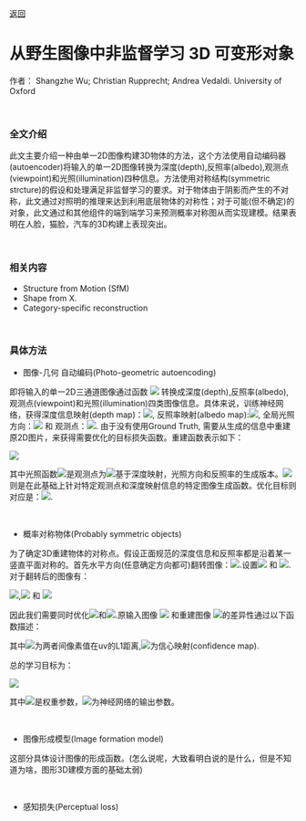 [返回](https://github.com/zouheq/CVPR-2020)
# 从野生图像中非监督学习 3D 可变形对象
作者： Shangzhe Wu; Christian Rupprecht; Andrea Vedaldi. University of Oxford

<br>

### 全文介绍

此文主要介绍一种由单一2D图像构建3D物体的方法，这个方法使用自动编码器(autoencoder)将输入的单一2D图像转换为深度(depth),反照率(albedo),观测点(viewpoint)和光照(illumination)四种信息。方法使用对称结构(symmetric strcture)的假设和处理满足非监督学习的要求。对于物体由于阴影而产生的不对称，此文通过对照明的推理来达到利用底层物体的对称性；对于可能(但不确定)的对象，此文通过和其他组件的端到端学习来预测概率对称图从而实现建模。结果表明在人脸，猫脸，汽车的3D构建上表现突出。


<br>

### 相关内容

- Structure  from  Motion (SfM)
- Shape from X.
- Category-specific reconstruction

<br>

### 具体方法
- 图像-几何 自动编码(Photo-geometric autoencoding)

即将输入的单一2D三通道图像通过函数 <img src="https://latex.codecogs.com/gif.latex?\Omega"> 转换成深度(depth),反照率(albedo),观测点(viewpoint)和光照(illumination)四类图像信息。具体来说，训练神经网络，获得深度信息映射(depth map)：<img src="https://latex.codecogs.com/gif.latex?d:\Omega \rightarrow{R_+}">, 反照率映射(albedo map):<img src="https://latex.codecogs.com/gif.latex?a:\Omega{\rightarrow}R^3">, 全局光照方向：<img src="https://latex.codecogs.com/gif.latex?l{\in}S^2"> 和 观测点：<img src="https://latex.codecogs.com/gif.latex?w{\in}R^6">.
由于没有使用Ground Truth, 需要从生成的信息中重建原2D图片，来获得需要优化的目标损失函数。重建函数表示如下：

<img src="https://latex.codecogs.com/gif.latex?\hat{I}=\Pi{(\Lambda(a,d,l),d,w)}">

其中光照函数<img src="https://latex.codecogs.com/gif.latex?\Lambda">是观测点为<img src="https://latex.codecogs.com/gif.latex?w=0">基于深度映射，光照方向和反照率的生成版本。<img src="https://latex.codecogs.com/gif.latex?\Pi">则是在此基础上针对特定观测点和深度映射信息的特定图像生成函数。优化目标则对应是：<img src="https://latex.codecogs.com/gif.latex?I{\approx}\hat{I}">.

<br>

- 概率对称物体(Probably symmetric objects)

为了确定3D重建物体的对称点。假设正面规范的深度信息和反照率都是沿着某一竖直平面对称的。首先水平方向(任意确定方向都可)翻转图像：<img src="https://latex.codecogs.com/gif.latex?[flip(a)]_{a,u,v}=a_{c,w-1-u,v}">.设置<img src="https://latex.codecogs.com/gif.latex?d{\approx}(flip({d}')"> 和 <img src="https://latex.codecogs.com/gif.latex?a{\approx}flip({a}')">.对于翻转后的图像有：

<img src="https://latex.codecogs.com/gif.latex?{\hat{I}}'=\Pi{(\Lambda({a}',{d}',l),{d}',w)}">,<img src="https://latex.codecogs.com/gif.latex?d{\approx}flip({d}')"> 和 <img src="https://latex.codecogs.com/gif.latex?a{\approx}flip({a}')">

因此我们需要同时优化<img src="https://latex.codecogs.com/gif.latex?I{\approx}\hat{I}">和<img src="https://latex.codecogs.com/gif.latex?I{\approx}{\hat{I}}'">.原输入图像 <img src="https://latex.codecogs.com/gif.latex?I"> 和重建图像 <img src="https://latex.codecogs.com/gif.latex?\hat{I}'">的差异性通过以下函数描述：


其中<img src="https://latex.codecogs.com/gif.latex?l_{1,uv}=|\hat{I}_{uv}-I_{uv}|'">为两者间像素值在uv的L1距离,<img src="https://latex.codecogs.com/gif.latex?\sigma{\in}R_{+}^{W{\times}H}">为信心映射(confidence map).

总的学习目标为：

<img src="https://latex.codecogs.com/gif.latex?\varepsilon(\phi;I)=\L(\hat{I},I,\sigma)+\lambda_f{\L}({\hat{I}}',I,{\sigma}')">

其中<img src="https://latex.codecogs.com/gif.latex?\lambda_f=0.5">是权重参数，<img src="https://latex.codecogs.com/gif.latex?(d,a,w,l,\sigma,{\sigma}')=\phi(I)">为神经网络的输出参数。

<br>

- 图像形成模型(Image formation model)

这部分具体设计图像的形成函数。(怎么说呢，大致看明白说的是什么，但是不知道为啥，图形3D建模方面的基础太弱)

<br>

- 感知损失(Perceptual loss)